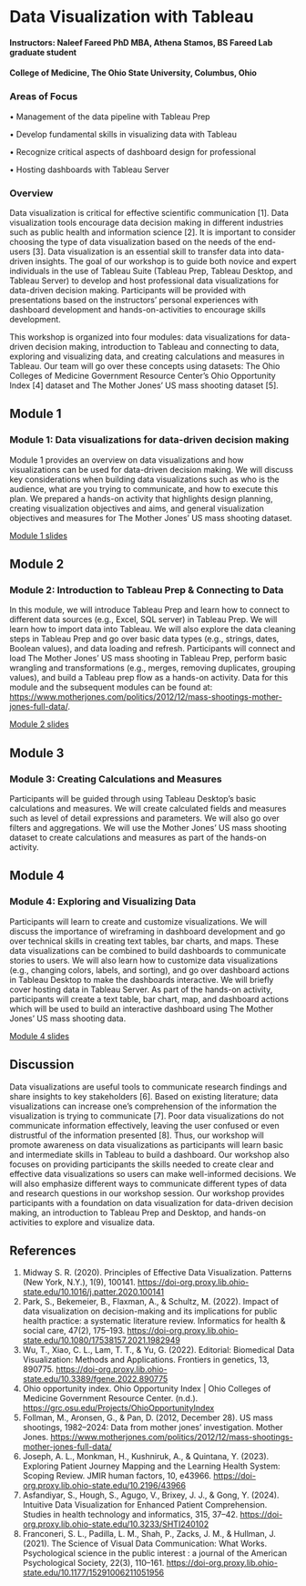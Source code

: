# Data Visualization with Tableau

#### Instructors: Naleef Fareed PhD MBA, Athena Stamos, BS Fareed Lab graduate student
#### College of Medicine, The Ohio State University, Columbus, Ohio

### Areas of Focus
•	Management of the data pipeline with Tableau Prep 

•	Develop fundamental skills in visualizing data with Tableau 

•	Recognize critical aspects of dashboard design for professional 

•	Hosting dashboards with Tableau Server 

### Overview

Data visualization is critical for effective scientific communication [1]. Data visualization tools encourage data decision making in different industries such as public health and information science [2]. It is important to consider choosing the type of data visualization based on the needs of the end-users [3]. Data visualization is an essential skill to transfer data into data-driven insights. The goal of our workshop is to guide both novice and expert individuals in the use of Tableau Suite (Tableau Prep, Tableau Desktop, and Tableau Server) to develop and host professional data visualizations for data-driven decision making. Participants will be provided with presentations based on the instructors’ personal experiences with dashboard development and hands-on-activities to encourage skills development. 

This workshop is organized into four modules: data visualizations for data-driven decision making, introduction to Tableau and connecting to data, exploring and visualizing data, and creating calculations and measures in Tableau. Our team will go over these concepts using datasets: The Ohio Colleges of Medicine Government Resource Center’s Ohio Opportunity Index [4] dataset and The Mother Jones’ US mass shooting dataset [5].

## Module 1

### Module 1: Data visualizations for data-driven decision making

Module 1 provides an overview on data visualizations and how visualizations can be used for data-driven decision making. We will discuss key considerations when building data visualizations such as who is the audience, what are you trying to communicate, and how to execute this plan. We prepared a hands-on activity that highlights design planning, creating visualization objectives and aims, and general visualization objectives and measures for The Mother Jones’ US mass shooting dataset. 

[Module 1 slides](https://github.com/dashboard-osu/visualanalytics/blob/main/Module%201%20032425.pptx?raw=true)

## Module 2

### Module 2: Introduction to Tableau Prep & Connecting to Data

In this module, we will introduce Tableau Prep and learn how to connect to different data sources (e.g., Excel, SQL server) in Tableau Prep. We will learn how to import data into Tableau. We will also explore the data cleaning steps in Tableau Prep and go over basic data types (e.g., strings, dates, Boolean values), and data loading and refresh. Participants will connect and load The Mother Jones’ US mass shooting in Tableau Prep, perform basic wrangling and transformations (e.g., merges, removing duplicates, grouping values), and build a Tableau prep flow as a hands-on activity. Data for this module and the subsequent modules can be found at: https://www.motherjones.com/politics/2012/12/mass-shootings-mother-jones-full-data/. 

[Module 2 slides](https://github.com/dashboard-osu/visualanalytics/blob/main/Module%202%20032425.7z?raw=true)

## Module 3

### Module 3: Creating Calculations and Measures

Participants will be guided through using Tableau Desktop’s basic calculations and measures. We will create calculated fields and measures such as level of detail expressions and parameters. We will also go over filters and aggregations. We will use the Mother Jones’ US mass shooting dataset to create calculations and measures as part of the hands-on activity.

## Module 4

### Module 4: Exploring and Visualizing Data

Participants will learn to create and customize visualizations. We will discuss the importance of wireframing in dashboard development and go over technical skills in creating text tables, bar charts, and maps. These data visualizations can be combined to build dashboards to communicate stories to users. We will also learn how to customize data visualizations (e.g., changing colors, labels, and sorting), and go over dashboard actions in Tableau Desktop to make the dashboards interactive. We will briefly cover hosting data in Tableau Server. As part of the hands-on activity, participants will create a text table, bar chart, map, and dashboard actions which will be used to build an interactive dashboard using The Mother Jones’ US mass shooting data.

[Module 4 slides](https://github.com/dashboard-osu/visualanalytics/blob/main/Module%204%20032425.pptx?raw=true)

## Discussion

Data visualizations are useful tools to communicate research findings and share insights to key stakeholders [6]. Based on existing literature; data visualizations can increase one’s comprehension of the information the visualization is trying to communicate [7]. Poor data visualizations do not communicate information effectively, leaving the user confused or even distrustful of the information presented [8]. Thus, our workshop will promote awareness on data visualizations as participants will learn basic and intermediate skills in Tableau to build a dashboard. Our workshop also focuses on providing participants the skills needed to create clear and effective data visualizations so users can make well-informed decisions. We will also emphasize different ways to communicate different types of data and research questions in our workshop session. Our workshop provides participants with a foundation on data visualization for data-driven decision making, an introduction to Tableau Prep and Desktop, and hands-on activities to explore and visualize data.

## References

1.	Midway S. R. (2020). Principles of Effective Data Visualization. Patterns (New York, N.Y.), 1(9), 100141. https://doi-org.proxy.lib.ohio-state.edu/10.1016/j.patter.2020.100141
2.	Park, S., Bekemeier, B., Flaxman, A., & Schultz, M. (2022). Impact of data visualization on decision-making and its implications for public health practice: a systematic literature review. Informatics for health & social care, 47(2), 175–193. https://doi-org.proxy.lib.ohio-state.edu/10.1080/17538157.2021.1982949
3.	Wu, T., Xiao, C. L., Lam, T. T., & Yu, G. (2022). Editorial: Biomedical Data Visualization: Methods and Applications. Frontiers in genetics, 13, 890775. https://doi-org.proxy.lib.ohio-state.edu/10.3389/fgene.2022.890775
4.	Ohio opportunity index. Ohio Opportunity Index | Ohio Colleges of Medicine Government Resource Center. (n.d.). https://grc.osu.edu/Projects/OhioOpportunityIndex 
5.	Follman, M., Aronsen, G., & Pan, D. (2012, December 28). US mass shootings, 1982–2024: Data from mother jones’ investigation. Mother Jones. https://www.motherjones.com/politics/2012/12/mass-shootings-mother-jones-full-data/ 
6.	Joseph, A. L., Monkman, H., Kushniruk, A., & Quintana, Y. (2023). Exploring Patient Journey Mapping and the Learning Health System: Scoping Review. JMIR human factors, 10, e43966. https://doi-org.proxy.lib.ohio-state.edu/10.2196/43966
7.	Asfandiyar, S., Hough, S., Agugo, V., Brixey, J. J., & Gong, Y. (2024). Intuitive Data Visualization for Enhanced Patient Comprehension. Studies in health technology and informatics, 315, 37–42. https://doi-org.proxy.lib.ohio-state.edu/10.3233/SHTI240102
8.	Franconeri, S. L., Padilla, L. M., Shah, P., Zacks, J. M., & Hullman, J. (2021). The Science of Visual Data Communication: What Works. Psychological science in the public interest : a journal of the American Psychological Society, 22(3), 110–161. https://doi-org.proxy.lib.ohio-state.edu/10.1177/15291006211051956



